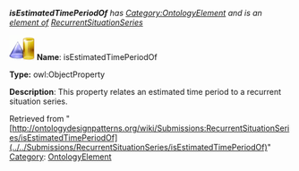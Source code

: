 ___isEstimatedTimePeriodOf__ has [Category:OntologyElement](../../Category/OntologyElement "Category:OntologyElement") and is an [element of](../../Property/ElementOf "Property:ElementOf") [RecurrentSituationSeries](../../Submissions/RecurrentSituationSeries "Submissions:RecurrentSituationSeries")_


  




[![ObjectProperty](../../images/thumb/c/c3/ObjectProperty.gif/45px-ObjectProperty.gif)](../../Image/ObjectProperty.gif "ObjectProperty")
__Name__: isEstimatedTimePeriodOf 


__Type:__ owl:ObjectProperty 


__Description__: This property relates an estimated time period to a recurrent situation series. 





Retrieved from "[http://ontologydesignpatterns.org/wiki/Submissions:RecurrentSituationSeries/isEstimatedTimePeriodOf](../../Submissions/RecurrentSituationSeries/isEstimatedTimePeriodOf)"
 [Category](http://ontologydesignpatterns.org/wiki/Special:Categories "Special:Categories"): [OntologyElement](../../Category/OntologyElement "Category:OntologyElement")